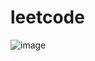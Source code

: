 # leetcode

![image](https://github.com/user-attachments/assets/fc59a8c0-3240-420b-aa43-779dd908e6ec)
